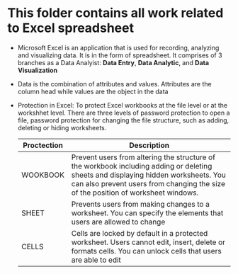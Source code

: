 # This folder contains all work related to Excel spreadsheet
- Microsoft Excel is an application that is used for recording, analyzing and visualizing data. It is in the form of spreadsheet. It comprises of 3 branches as a Data Analyist: **Data Entry**, **Data Analytic**, and **Data Visualization**
- Data is the combination of attributes and values. Attributes are the column head while values are the object in the data
- Protection in Excel: To protect Excel workbooks at the file level or at the workshhet level. There are three levels of password protection to open a file, password protection for changing the file structure, such as adding, deleting or hiding worksheets.

  |Proctection|Description|
  |---|---|
  |WOOKBOOK|Prevent users from altering the structure of the workbook including adding or deleting sheets and displaying hidden worksheets. You can also prevent users from changing the size of the position of worksheet windows.|
  |SHEET|Prevents users from making changes to a worksheet. You can specify the elements that users are allowed to change|
  |CELLS|Cells are locked by default in a protected worksheet. Users cannot edit, insert, delete or formats cells. You can unlock cells that users are able to edit| 
